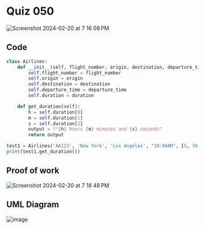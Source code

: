 # Quiz 050
<img width="max" alt="Screenshot 2024-02-20 at 7 16 08 PM" src="https://github.com/hasmhib/unit3-2024/assets/142870448/52753a08-3e4d-4f8f-95f5-c25a47efa6d1">


## Code

```py
class Airlines:
    def __init__(self, flight_number, origin, destination, departure_time, duration):
        self.flight_number = flight_number
        self.origin = origin
        self.destination = destination
        self.departure_time = departure_time
        self.duration = duration

    def get_duration(self):
        h = self.duration[0]
        m = self.duration[1]
        s = self.duration[2]
        output = f"{h} hours {m} minutes and {s} seconds"
        return output

test1 = Airlines('AA123', 'New York', 'Los Angeles', "10:00AM", [5, 30, 3])
print(test1.get_duration())

```


## Proof of work
<img width="max" alt="Screenshot 2024-02-20 at 7 18 48 PM" src="https://github.com/hasmhib/unit3-2024/assets/142870448/445f32e3-4647-412b-89f3-9afddd1d2f71">

## UML Diagram
![image](https://github.com/hasmhib/unit3-2024/assets/142870448/74254bf9-ddaa-4c67-843d-746b28660680)



